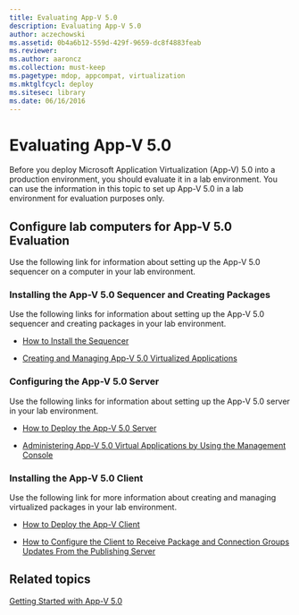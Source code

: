 ```yaml
---
title: Evaluating App-V 5.0
description: Evaluating App-V 5.0
author: aczechowski
ms.assetid: 0b4a6b12-559d-429f-9659-dc8f4883feab
ms.reviewer:
ms.author: aaroncz
ms.collection: must-keep
ms.pagetype: mdop, appcompat, virtualization
ms.mktglfcycl: deploy
ms.sitesec: library
ms.date: 06/16/2016
---
```



# Evaluating App-V 5.0


Before you deploy Microsoft Application Virtualization (App-V) 5.0 into a production environment, you should evaluate it in a lab environment. You can use the information in this topic to set up App-V 5.0 in a lab environment for evaluation purposes only.

## Configure lab computers for App-V 5.0 Evaluation


Use the following link for information about setting up the App-V 5.0 sequencer on a computer in your lab environment.

### Installing the App-V 5.0 Sequencer and Creating Packages

Use the following links for information about setting up the App-V 5.0 sequencer and creating packages in your lab environment.

-   [How to Install the Sequencer](how-to-install-the-sequencer-beta-gb18030.md)

-   [Creating and Managing App-V 5.0 Virtualized Applications](creating-and-managing-app-v-50-virtualized-applications.md)

### <a href="" id="configuring-the-app-v-5-0-server-"></a>Configuring the App-V 5.0 Server

Use the following links for information about setting up the App-V 5.0 server in your lab environment.

-   [How to Deploy the App-V 5.0 Server](how-to-deploy-the-app-v-50-server-50sp3.md)

-   [Administering App-V 5.0 Virtual Applications by Using the Management Console](administering-app-v-50-virtual-applications-by-using-the-management-console.md)

### Installing the App-V 5.0 Client

Use the following link for more information about creating and managing virtualized packages in your lab environment.

-   [How to Deploy the App-V Client](how-to-deploy-the-app-v-client-gb18030.md)

-   [How to Configure the Client to Receive Package and Connection Groups Updates From the Publishing Server](how-to-configure-the-client-to-receive-package-and-connection-groups-updates-from-the-publishing-server-beta.md)






## Related topics


[Getting Started with App-V 5.0](getting-started-with-app-v-50--rtm.md)

 

 






